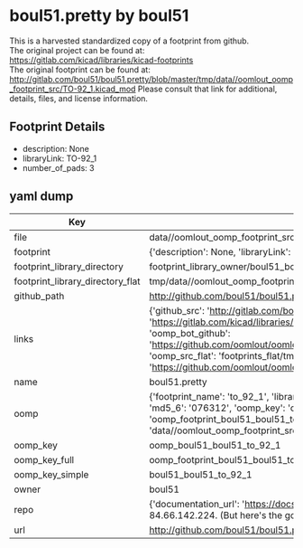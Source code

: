 # boul51.pretty by boul51  
This is a harvested standardized copy of a footprint from github.  
The original project can be found at:  
https://gitlab.com/kicad/libraries/kicad-footprints  
The original footprint can be found at:
http://gitlab.com/boul51/boul51.pretty/blob/master/tmp/data//oomlout_oomp_footprint_src/TO-92_1.kicad_mod
Please consult that link for additional, details, files, and license information.  
## Footprint Details
* description: None  
* libraryLink: TO-92_1  
* number_of_pads: 3  
## yaml dump  
| Key | Value |  
| --- | --- |  
| file | data//oomlout_oomp_footprint_src/boul51.pretty/TO-92_1.kicad_mod |  
| footprint | {'description': None, 'libraryLink': 'TO-92_1', 'number_of_pads': 3} |  
| footprint_library_directory | footprint_library_owner/boul51_boul51.pretty |  
| footprint_library_directory_flat | tmp/data//oomlout_oomp_footprint_src/footprints_flat/boul51_boul51_to_92_1/working |  
| github_path | http://github.com/boul51/boul51.pretty/blob/master/tmp/data//oomlout_oomp_footprint_src/TO-92_1.kicad_mod |  
| links | {'github_src': 'http://gitlab.com/boul51/boul51.pretty/blob/master/tmp/data//oomlout_oomp_footprint_src/TO-92_1.kicad_mod', 'github_src_repo': 'https://gitlab.com/kicad/libraries/kicad-footprints', 'oomp_bot': 'tmp/data//oomlout_oomp_footprint_src/footprints/boul51_boul51_to_92_1/working', 'oomp_bot_github': 'https://github.com/oomlout/oomlout_oomp_footprint_bot/tree/main/tmp/data//oomlout_oomp_footprint_src/footprints/boul51_boul51_to_92_1/working', 'oomp_src_flat': 'footprints_flat/tmp/data//oomlout_oomp_footprint_src/footprints_flat/boul51_boul51_to_92_1/working', 'oomp_src_flat_github': 'https://github.com/oomlout/oomlout_oomp_footprint_src/tree/main/tmp/data//oomlout_oomp_footprint_src/footprints_flat/boul51_boul51_to_92_1/working'} |  
| name | boul51.pretty |  
| oomp | {'footprint_name': 'to_92_1', 'library_name': 'boul51', 'md5': '076312b465de467475721fe58cb56c20', 'md5_10': '076312b465', 'md5_5': '07631', 'md5_6': '076312', 'oomp_key': 'oomp_boul51_boul51_to_92_1', 'oomp_key_extra': 'oomp_footprint_boul51_boul51_to_92_1', 'oomp_key_full': 'oomp_footprint_boul51_boul51_to_92_1_076312', 'oomp_key_simple': 'boul51_boul51_to_92_1', 'original_filename': 'data//oomlout_oomp_footprint_src/boul51.pretty/TO-92_1.kicad_mod', 'owner_name': 'boul51'} |  
| oomp_key | oomp_boul51_boul51_to_92_1 |  
| oomp_key_full | oomp_footprint_boul51_boul51_to_92_1 |  
| oomp_key_simple | boul51_boul51_to_92_1 |  
| owner | boul51 |  
| repo | {'documentation_url': 'https://docs.github.com/rest/overview/resources-in-the-rest-api#rate-limiting', 'message': "API rate limit exceeded for 84.66.142.224. (But here's the good news: Authenticated requests get a higher rate limit. Check out the documentation for more details.)"} |  
| url | http://github.com/boul51/boul51.pretty |  

